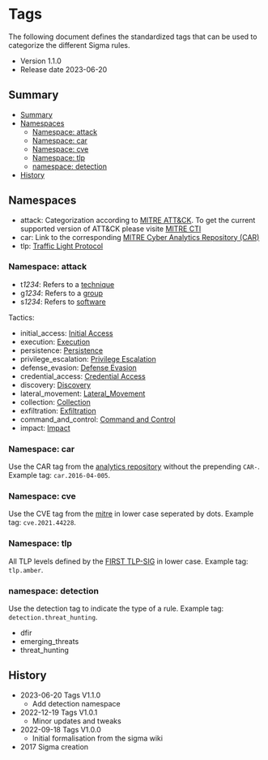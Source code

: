 # Tags <!-- omit in toc -->

The following document defines the standardized tags that can be used to categorize the different Sigma rules.

* Version 1.1.0
* Release date 2023-06-20

## Summary

- [Summary](#summary)
- [Namespaces](#namespaces)
  - [Namespace: attack](#namespace-attack)
  - [Namespace: car](#namespace-car)
  - [Namespace: cve](#namespace-cve)
  - [Namespace: tlp](#namespace-tlp)
  - [namespace: detection](#namespace-detection)
- [History](#history)

## Namespaces

* attack: Categorization according to [MITRE ATT&CK](https://attack.mitre.org). To get the current supported version of ATT&CK please visite [MITRE CTI](https://github.com/mitre/cti)
* car: Link to the corresponding [MITRE Cyber Analytics Repository (CAR)](https://car.mitre.org/)
* tlp: [Traffic Light Protocol](https://www.first.org/tlp/)

### Namespace: attack

* t*1234*: Refers to a [technique](https://attack.mitre.org/wiki/All_Techniques)
* g*1234*: Refers to a [group](https://attack.mitre.org/wiki/Groups)
* s*1234*: Refers to [software](https://attack.mitre.org/wiki/Software)

Tactics:

* initial_access: [Initial Access](https://attack.mitre.org/tactics/TA0001/)
* execution: [Execution](https://attack.mitre.org/tactics/TA0002/)
* persistence: [Persistence](https://attack.mitre.org/tactics/TA0003/)
* privilege_escalation: [Privilege Escalation](https://attack.mitre.org/tactics/TA0004/)
* defense_evasion: [Defense Evasion](https://attack.mitre.org/tactics/TA0005/)
* credential_access: [Credential Access](https://attack.mitre.org/tactics/TA0006/)
* discovery: [Discovery](https://attack.mitre.org/tactics/TA0007/)
* lateral_movement: [Lateral_Movement](https://attack.mitre.org/tactics/TA0008/)
* collection: [Collection](https://attack.mitre.org/tactics/TA0009/)
* exfiltration: [Exfiltration](https://attack.mitre.org/tactics/TA0010/)
* command_and_control: [Command and Control](https://attack.mitre.org/tactics/TA0011/)
* impact: [Impact](https://attack.mitre.org/tactics/TA0040/)

### Namespace: car

Use the CAR tag from the [analytics repository](https://car.mitre.org/analytics/) without the prepending `CAR-`. Example tag: `car.2016-04-005`.

### Namespace: cve

Use the CVE tag from the [mitre](https://cve.mitre.org) in lower case seperated by dots. Example tag: `cve.2021.44228`.

### Namespace: tlp

All TLP levels defined by the [FIRST TLP-SIG](https://www.first.org/tlp/) in lower case. Example tag: `tlp.amber`.

### namespace: detection

Use the detection tag to indicate the type of a rule. Example tag: `detection.threat_hunting`.

* dfir
* emerging_threats
* threat_hunting 

## History
* 2023-06-20 Tags V1.1.0
  * Add detection namespace
* 2022-12-19 Tags V1.0.1
  * Minor updates and tweaks
* 2022-09-18 Tags V1.0.0
  * Initial formalisation from the sigma wiki
* 2017 Sigma creation
